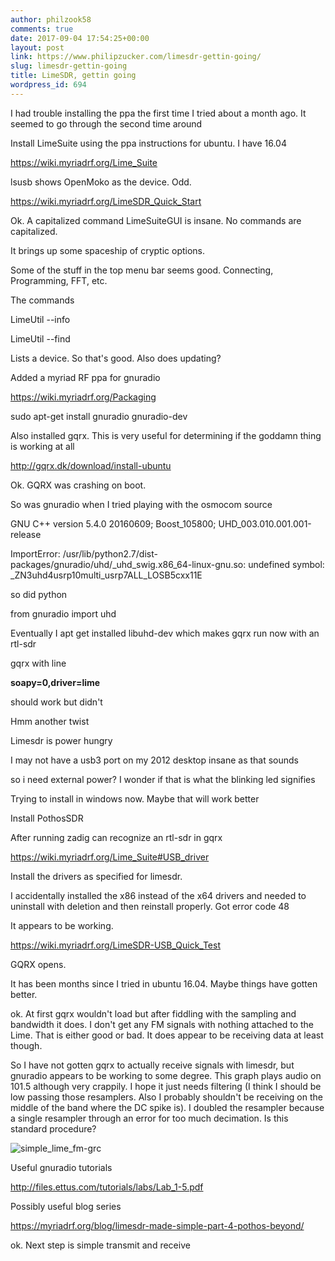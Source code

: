```yaml
---
author: philzook58
comments: true
date: 2017-09-04 17:54:25+00:00
layout: post
link: https://www.philipzucker.com/limesdr-gettin-going/
slug: limesdr-gettin-going
title: LimeSDR, gettin going
wordpress_id: 694
---
```




I had trouble installing the ppa the first time I tried about a month ago. It seemed to go through the second time around

Install LimeSuite using the ppa instructions for ubuntu. I have 16.04

https://wiki.myriadrf.org/Lime_Suite

lsusb shows OpenMoko as the device. Odd.

https://wiki.myriadrf.org/LimeSDR_Quick_Start



Ok. A capitalized command LimeSuiteGUI is insane. No commands are capitalized.

It brings up some spaceship of cryptic options.

Some of the stuff in the top menu bar seems good. Connecting, Programming, FFT, etc.

The commands

LimeUtil --info

LimeUtil --find

Lists a device. So that's good. Also does updating?



Added a myriad RF ppa for gnuradio

https://wiki.myriadrf.org/Packaging

sudo apt-get install gnuradio gnuradio-dev

Also installed gqrx. This is very useful for determining if the goddamn thing is working at all

http://gqrx.dk/download/install-ubuntu





Ok. GQRX was crashing on boot.

So was gnuradio when I tried playing with the osmocom source

GNU C++ version 5.4.0 20160609; Boost_105800; UHD_003.010.001.001-release

ImportError: /usr/lib/python2.7/dist-packages/gnuradio/uhd/_uhd_swig.x86_64-linux-gnu.so: undefined symbol: _ZN3uhd4usrp10multi_usrp7ALL_LOSB5cxx11E

so did python

from gnuradio import uhd

Eventually I apt get installed libuhd-dev which makes gqrx run now with an rtl-sdr

gqrx with line

**soapy=0,driver=lime**

should work but didn't



Hmm another twist

Limesdr is power hungry

I may not have a usb3 port on my 2012 desktop insane as that sounds

so i need external power? I wonder if that is what the blinking led signifies



Trying to install in windows now. Maybe that will work better

Install PothosSDR

After running zadig can recognize an rtl-sdr in gqrx

https://wiki.myriadrf.org/Lime_Suite#USB_driver

Install the drivers as specified for limesdr.

I accidentally installed the x86 instead of the x64 drivers and needed to uninstall with deletion and then reinstall properly. Got error code 48

It appears to be working.

https://wiki.myriadrf.org/LimeSDR-USB_Quick_Test

GQRX opens.





It has been months since I tried in ubuntu 16.04. Maybe things have gotten better.

ok. At first gqrx wouldn't load but after fiddling with the sampling and bandwidth it does. I don't get any FM signals with nothing attached to the Lime. That is either good or bad. It does appear to be receiving data at least though.



So I have not gotten gqrx to actually receive signals with limesdr, but gnuradio appears to be working to some degree. This graph plays audio on 101.5 although very crappily. I hope it just needs filtering (I think I should be low passing those resamplers. Also I probably shouldn't be receiving on the middle of the band where the DC spike is). I doubled the resampler because a single resampler through an error for too much decimation. Is this standard procedure?

![simple_lime_fm-grc](http://www.philipzucker.com/wp-content/uploads/2017/09/simple_lime_fm.grc_.png)

Useful gnuradio tutorials

http://files.ettus.com/tutorials/labs/Lab_1-5.pdf

Possibly useful blog series

https://myriadrf.org/blog/limesdr-made-simple-part-4-pothos-beyond/



ok. Next step is simple transmit and receive







